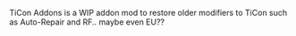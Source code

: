 TiCon Addons is a WIP addon mod to restore older modifiers to TiCon such as Auto-Repair and RF.. maybe even EU??
